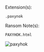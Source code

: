Extension(s): 
```
.paxynok
```
Ransom Note(s): 
```
PAXYHOK.html
```
![paxyhok](https://github.com/user-attachments/assets/ee57e6aa-faa9-4414-b204-ffb783b29466)

